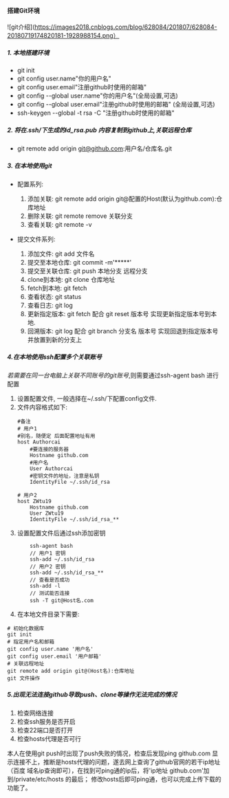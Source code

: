 #### 搭建Git环境
![git介绍](https://images2018.cnblogs.com/blog/628084/201807/628084-20180719174820181-1928988154.png）

##### 1. 本地搭建环境
* git init   
* git config user.name"你的用户名"
* git config user.email"注册github时使用的邮箱"
* git config --global user.name"你的用户名"(全局设置,可选)
* git config --global user.email"注册github时使用的邮箱" (全局设置,可选)
* ssh-keygen --global -t rsa -C "注册github时使用的邮箱"

##### 2. 将在.ssh/下生成的id_rsa.pub 内容复制到github上,关联远程仓库
* git remote add origin git@github.com:用户名/仓库名.git

##### 3. 在本地使用git
* 配置系列:
    1. 添加关联: git remote add origin git@配置的Host(默认为github.com):仓库地址
    2. 删除关联: git remote remove 关联分支
    3. 查看关联: git remote -v 
    
* 提交文件系列:
    1. 添加文件: git add 文件名
    2. 提交至本地仓库: git commit -m'*****'
    3. 提交至关联仓库: git push 本地分支 远程分支
    4. clone到本地: git clone 仓库地址
    5. fetch到本地: git fetch
    6. 查看状态: git status
    7. 查看日志: git log
    8. 更新指定版本: git fetch 配合 git reset 版本号 实现更新指定版本号到本地.  
    9. 回溯版本: git log 配合 git branch 分支名 版本号 实现回退到指定版本号并放置到新的分支上

##### 4.在本地使用ssh配置多个关联账号
_若需要在同一台电脑上关联不同账号的git账号_,则需要通过ssh-agent bash 进行配置  
1. 设置配置文件, 一般选择在~/.ssh/下配置config文件.  
2. 文件内容格式如下:  
    ```shell script
    #备注
    # 用户1
    #别名，随便定 后面配置地址有用
    host Authorcai  
        #要连接的服务器 
        Hostname github.com
        #用户名
        User Authorcai
        #密钥文件的地址，注意是私钥
        IdentityFile ~/.ssh/id_rsa 
    
    # 用户2
    host ZWtu19
        Hostname github.com
        User ZWtu19
        IdentityFile ~/.ssh/id_rsa_**
    ```  
3. 设置配置文件后通过ssh添加密钥  
    ```shell script
        ssh-agent bash
        // 用户1 密钥
        ssh-add ~/.ssh/id_rsa
        // 用户2 密钥
        ssh-add ~/.ssh/id_rsa_**
        // 查看是否成功
        ssh-add -l
        // 测试能否连接
        ssh -T git@Host名.com
    ```
4. 在本地文件目录下需要:  
```shell script
# 初始化数据库
git init 
# 指定用户名和邮箱
git config user.name '用户名'
git config user.email '用户邮箱'
# 关联远程地址
git remote add origin git@(Host名):仓库地址
git 文件操作
```

##### 5.出现无法连接github导致push、clone等操作无法完成的情况

1. 检查网络连接  
2. 检查ssh服务是否开启  
3. 检查22端口是否打开  
4. 检查hosts代理是否可行  

本人在使用git push时出现了push失败的情况，检查后发现ping github.com 显示连接不上，推断是hosts代理的问题，遂去网上查询了github官网的若干ip地址  
（百度 域名ip查询即可），在找到可ping通的ip后，将'ip地址  github.com'加到/private/etc/hosts 的最后；
修改hosts后即可ping通，也可以完成上传下载的功能了。

